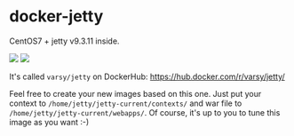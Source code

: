 docker-jetty
====================

CentOS7 + jetty v9.3.11 inside.

[![](https://images.microbadger.com/badges/image/varsy/jetty.svg)](https://microbadger.com/images/varsy/jetty
"Get your own image badge on microbadger.com")
[![](https://images.microbadger.com/badges/version/varsy/jetty.svg)](https://microbadger.com/images/varsy/jetty
"Get your own version badge on microbadger.com")

It's called `varsy/jetty` on DockerHub: https://hub.docker.com/r/varsy/jetty/

Feel free to create your new images based on this one. 
Just put your context to `/home/jetty/jetty-current/contexts/` and war file to `/home/jetty/jetty-current/webapps/`.
Of course, it's up to you to tune this image as you want :-)
